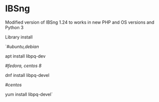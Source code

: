 # IBSng
Modified version of IBSng 1.24 to works in new PHP and OS versions and Python 3

Library install

`_#ubuntu,debian_

apt install libpq-dev 

_#fedora, centos 8_

dnf install libpq-devel

_#centos_

yum install libpq-devel`
